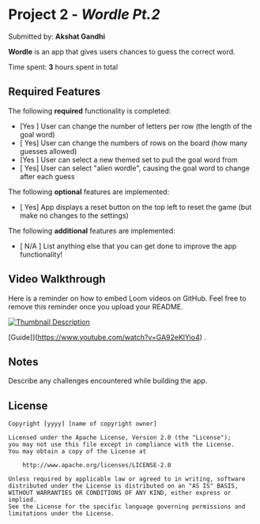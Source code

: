 # Project 2 - *Wordle Pt.2*

Submitted by: **Akshat Gandhi**

**Wordle** is an app that gives users chances to guess the correct word.

Time spent: **3** hours spent in total

## Required Features

The following **required** functionality is completed:

- [Yes ] User can change the number of letters per row (the length of the goal word)
- [ Yes] User can change the numbers of rows on the board (how many guesses allowed)
- [Yes ] User can select a new themed set to pull the goal word from
- [ Yes] User can select "alien wordle", causing the goal word to change after each guess


The following **optional** features are implemented:

- [ Yes] App displays a reset button on the top left to reset the game (but make no changes to the settings)

The following **additional** features are implemented:

- [ N/A ] List anything else that you can get done to improve the app functionality!

## Video Walkthrough

Here is a reminder on how to embed Loom videos on GitHub. Feel free to remove this reminder once you upload your README. 

[![Thumbnail Description](THUMBNAIL_IMAGE_URL)](https://imgur.com/a/ntE8xWN)

[Guide]](https://www.youtube.com/watch?v=GA92eKlYio4) .

## Notes

Describe any challenges encountered while building the app.

## License

    Copyright [yyyy] [name of copyright owner]

    Licensed under the Apache License, Version 2.0 (the "License");
    you may not use this file except in compliance with the License.
    You may obtain a copy of the License at

        http://www.apache.org/licenses/LICENSE-2.0

    Unless required by applicable law or agreed to in writing, software
    distributed under the License is distributed on an "AS IS" BASIS,
    WITHOUT WARRANTIES OR CONDITIONS OF ANY KIND, either express or implied.
    See the License for the specific language governing permissions and
    limitations under the License.
